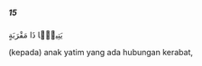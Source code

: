 ##### 15

<span class="ayah">يَتِيمًۭا ذَا مَقْرَبَةٍ</span>

<span class="ayah_translation">(kepada) anak yatim yang ada hubungan kerabat,</span>
